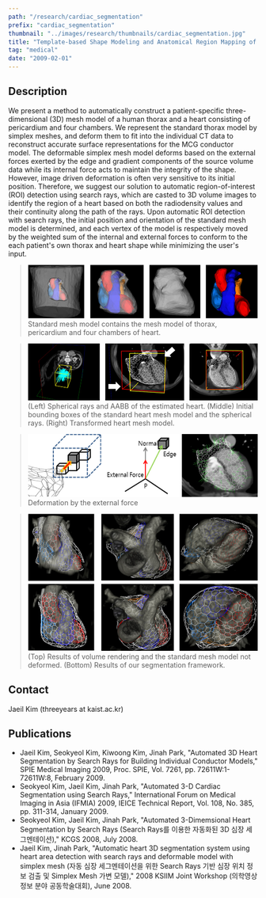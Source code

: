 ```yaml
---
path: "/research/cardiac_segmentation"
prefix: "cardiac_segmentation"
thumbnail: "../images/research/thumbnails/cardiac_segmentation.jpg"
title: "Template-based Shape Modeling and Anatomical Region Mapping of Bone"
tag: "medical"
date: "2009-02-01"
---
```


## Description

We present a method to automatically construct a patient-specific three-dimensional (3D) mesh model of a human thorax and a heart consisting of pericardium and four chambers. We represent the standard thorax model by simplex meshes, and deform them to fit into the individual CT data to reconstruct accurate surface representations for the MCG conductor model. The deformable simplex mesh model deforms based on the external forces exerted by the edge and gradient components of the source volume data while its internal force acts to maintain the integrity of the shape. However, image driven deformation is often very sensitive to its initial position. Therefore, we suggest our solution to automatic region-of-interest (ROI) detection using search rays, which are casted to 3D volume images to identify the region of a heart based on both the radiodensity values and their continuity along the path of the rays. Upon automatic ROI detection with search rays, the initial position and orientation of the standard mesh model is determined, and each vertex of the model is respectively moved by the weighted sum of the internal and external forces to conform to the each patient's own thorax and heart shape while minimizing the user's input.

> ![Standard mesh model](../images/research/cardiac_segmentation/img1.jpg)
> Standard mesh model contains the mesh model of thorax, pericardium and four chambers of heart.

> ![Spherical rays and AABB of the estimated heart](../images/research/cardiac_segmentation/img2.jpg)
> (Left) Spherical rays and AABB of the estimated heart. (Middle) Initial bounding boxes of the standard heart mesh model and the spherical rays. (Right) Transformed heart mesh model.

> ![Deformation by the external force](../images/research/cardiac_segmentation/img3.jpg)
> Deformation by the external force

> ![Results of volume rendering](../images/research/cardiac_segmentation/img4.jpg)
> (Top) Results of volume rendering and the standard mesh model not deformed. (Bottom) Results of our segmentation framework.

## Contact

Jaeil Kim (threeyears at kaist.ac.kr)

## Publications

- Jaeil Kim, Seokyeol Kim, Kiwoong Kim, Jinah Park, "Automated 3D Heart Segmentation by Search Rays for Building Individual Conductor Models," SPIE Medical Imaging 2009, Proc. SPIE, Vol. 7261, pp. 72611W:1-72611W:8, February 2009.
- Seokyeol Kim, Jaeil Kim, Jinah Park, "Automated 3-D Cardiac Segmentation using Search Rays," International Forum on Medical Imaging in Asia (IFMIA) 2009, IEICE Technical Report, Vol. 108, No. 385, pp. 311-314, January 2009.
- Seokyeol Kim, Jaeil Kim, Jinah Park, "Automated 3-Dimemsional Heart Segmentation by Search Rays (Search Rays를 이용한 자동화된 3D 심장 세그멘테이션)," KCGS 2008, July 2008.
- Jaeil Kim, Jinah Park, "Automatic heart 3D segmentation system using heart area detection with search rays and deformable model with simplex mesh (자동 심장 세그멘테이션을 위한 Search Rays 기반 심장 위치 정보 검출 및 Simplex Mesh 가변 모델)," 2008 KSIIM Joint Workshop (의학영상정보 분야 공동학술대회), June 2008.